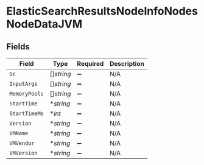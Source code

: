 # ElasticSearchResultsNodeInfoNodesNodeDataJVM


## Fields

| Field              | Type               | Required           | Description        |
| ------------------ | ------------------ | ------------------ | ------------------ |
| `Gc`               | []*string*         | :heavy_minus_sign: | N/A                |
| `InputArgs`        | []*string*         | :heavy_minus_sign: | N/A                |
| `MemoryPools`      | []*string*         | :heavy_minus_sign: | N/A                |
| `StartTime`        | **string*          | :heavy_minus_sign: | N/A                |
| `StartTimeMs`      | **int*             | :heavy_minus_sign: | N/A                |
| `Version`          | **string*          | :heavy_minus_sign: | N/A                |
| `VMName`           | **string*          | :heavy_minus_sign: | N/A                |
| `VMVendor`         | **string*          | :heavy_minus_sign: | N/A                |
| `VMVersion`        | **string*          | :heavy_minus_sign: | N/A                |